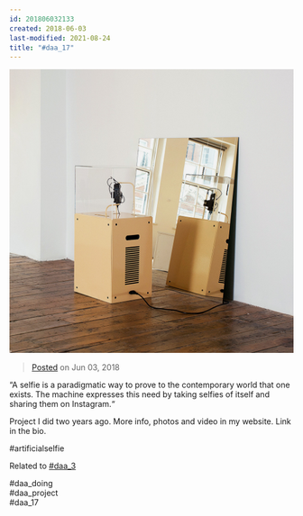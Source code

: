 ```yaml
---
id: 201806032133
created: 2018-06-03
last-modified: 2021-08-24
title: "#daa_17"
---
```

![](../assets/201806032133.jpg)

>[Posted](202106221357) on Jun 03, 2018

“A selfie is a paradigmatic way to prove to the contemporary world that one exists. The machine expresses this need by taking selfies of itself and sharing them on Instagram.“

Project I did two years ago. More info, photos and video in my website. Link in the bio.

#artificialselfie

Related to [#daa_3](201805231412)

#daa_doing  
#daa_project  
#daa_17